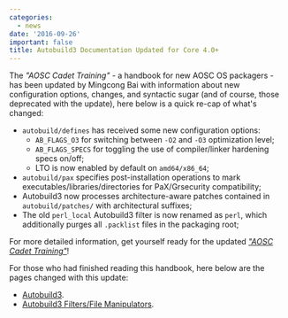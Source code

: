 ```yaml
---
categories:
  - news
date: '2016-09-26'
important: false
title: Autobuild3 Documentation Updated for Core 4.0+
---
```



The *"AOSC Cadet Training"* - a handbook for new AOSC OS packagers - has been updated by Mingcong Bai with information about new configuration options, changes, and syntactic sugar (and of course, those deprecated with the update), here below is a quick re-cap of what's changed:

- `autobuild/defines` has received some new configuration options:
  - `AB_FLAGS_O3` for switching between `-O2` and `-O3` optimization level;
  - `AB_FLAGS_SPECS` for toggling the use of compiler/linker hardening specs on/off;
  - LTO is now enabled by default on `amd64/x86_64`;
- `autobuild/pax` specifies post-installation operations to mark executables/libraries/directories for PaX/Grsecurity compatibility;
- Autobuild3 now processes architecture-aware patches contained in `autobuild/patches/` with architectural suffixes;
- The old `perl_local` Autobuild3 filter is now renamed as `perl`, which additionally purges all `.packlist` files in the packaging root;

For more detailed information, get yourself ready for the updated *["AOSC Cadet Training"](https://github.com/AOSC-Dev/aosc-os-abbs/wiki)*!

For those who had finished reading this handbook, here below are the pages changed with this update:

- [Autobuild3](https://github.com/AOSC-Dev/aosc-os-abbs/wiki/Autobuild3).
- [Autobuild3 Filters/File Manipulators](https://github.com/AOSC-Dev/aosc-os-abbs/wiki/Autobuild3-Filters).